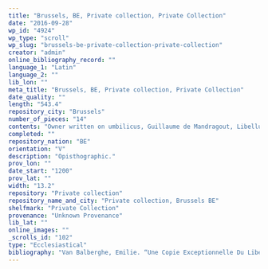 ```yaml
---
title: "Brussels, BE, Private collection, Private Collection"
date: "2016-09-28"
wp_id: "4924"
wp_type: "scroll"
wp_slug: "brussels-be-private-collection-private-collection"
creator: "admin"
online_bibliography_record: ""
language_1: "Latin"
language_2: ""
lib_lon: ""
meta_title: "Brussels, BE, Private collection, Private Collection"
date_quality: ""
length: "543.4"
repository_city: "Brussels"
number_of_pieces: "14"
contents: "Owner written on umbilicus, Guillaume de Mandragout, Libellus de episcoporum electionibus."
completed: ""
repository_nation: "BE"
orientation: "V"
description: "Opisthographic."
prov_lon: ""
date_start: "1200"
prov_lat: ""
width: "13.2"
repository: "Private collection"
repository_name_and_city: "Private collection, Brussels BE"
shelfmark: "Private Collection"
provenance: "Unknown Provenance"
lib_lat: ""
online_images: ""
_scrolls_id: "102"
type: "Ecclesiastical"
bibliography: "Van Balberghe, Emilie. “Une Copie Exceptionnelle Du Libellus de Episcoporum Electionibus de Guillaume de Mandragout.” In Miscellanea Martin Wittek: Album de Codicologie et de Paléographie Offert À Martin Wittek, edited by Anny Raman, Eugène Manning, and Martin Wittek, 315–22. Louvain: Peeters, 1993."
---
```



